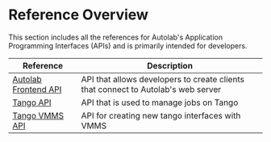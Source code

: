 # Reference Overview

This section includes all the references for Autolab's Application Programming Interfaces (APIs) and is primarily intended for developers.

| Reference                      | Description                          |
| -----------                    | ------------------------------------ |
| [Autolab Frontend API](/api-overview)           | API that allows developers to create clients that connect to Autolab's web server  |
| [Tango API](/tango-rest)       | API that is used to manage jobs on Tango  |
| [Tango VMMS API](/tango-vmms) | API for creating new tango interfaces with VMMS |